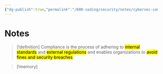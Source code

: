 ```yaml
---
{"dg-publish":true,"permalink":"/600-coding/security/notes/cybersec-compliance/","tags":["CyberSecurity"]}
---
```


# Notes
> [!definition] 
> Compliance is the process of adhering to <mark class="hltr-grey">internal standards</mark> and <mark class="hltr-grey">external regulations</mark> and enables organizations to <mark class="hltr-grey">avoid fines and security breaches</mark>.


> [!memory] 
> 